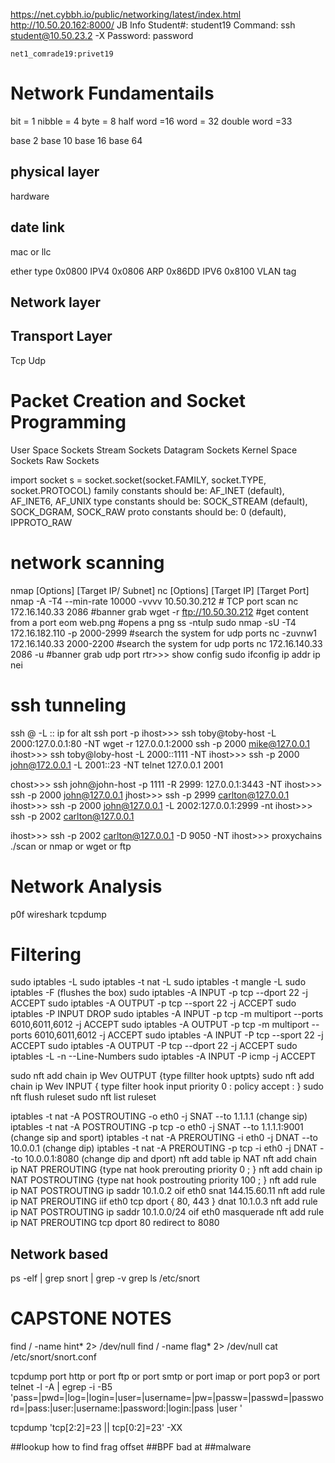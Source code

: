 https://net.cybbh.io/public/networking/latest/index.html
http://10.50.20.162:8000/
JB Info
    Student#: student19
    Command: ssh student@10.50.23.2 -X
    Password: password

    net1_comrade19:privet19
    
# Network Fundamentails
bit = 1
nibble = 4
byte = 8
half word =16
word = 32
double word =33

base 2
base 10
base 16
base 64

## physical layer
hardware

## date link
mac or llc

ether type
0x0800 IPV4
0x0806 ARP
0x86DD IPV6
0x8100 VLAN tag
## Network layer 

## Transport Layer
Tcp
Udp

# Packet Creation and Socket Programming
User Space Sockets
    Stream Sockets
    Datagram Sockets
Kernel Space Sockets
    Raw Sockets

import socket
  s = socket.socket(socket.FAMILY, socket.TYPE, socket.PROTOCOL)
family constants should be: AF_INET (default), AF_INET6, AF_UNIX
type constants should be: SOCK_STREAM (default), SOCK_DGRAM, SOCK_RAW
proto constants should be: 0 (default), IPPROTO_RAW

# network scanning
nmap [Options] [Target IP/ Subnet]
nc [Options] [Target IP] [Target Port]
nmap -A -T4 --min-rate 10000 -vvvv 10.50.30.212 # TCP port scan
nc 172.16.140.33 2086 #banner grab
wget -r ftp://10.50.30.212 #get content from a port 
eom web.png #opens a png
ss -ntulp
sudo nmap -sU -T4 172.16.182.110 -p 2000-2999 #search the system for udp ports
nc -zuvnw1 172.16.140.33 2000-2200 #search the system for udp ports
nc 172.16.140.33 2086 -u #banner grab udp port
rtr>>>  show config 
        sudo ifconfig 
        ip addr
        ip nei
# ssh tunneling
ssh <user>@<ip> -L <port>:<tgt ip>:<tgt port>
ip for alt ssh port -p 
ihost>>> ssh toby@toby-host -L 2000:127.0.0.1:80 -NT 
wget -r 127.0.0.1:2000
ssh -p 2000 mike@127.0.0.1
ihost>>> ssh toby@loby-host -L 2000:<john>:1111 -NT
ihost>>> ssh -p 2000 john@172.0.0.1 -L 2001:<carlton>:23 -NT
telnet 127.0.0.1 2001

chost>>> ssh john@john-host -p 1111 -R 2999: 127.0.0.1:3443 -NT
ihost>>> ssh -p 2000 john@127.0.0.1
jhost>>> ssh -p 2999 carlton@127.0.0.1
ihost>>> ssh -p 2000 john@127.0.0.1 -L 2002:127.0.0.1:2999 -nt
ihost>>> ssh -p 2002 carlton@127.0.0.1

ihost>>> ssh -p 2002 carlton@127.0.0.1 -D 9050 -NT
ihost>>> proxychains ./scan or nmap or wget or ftp


# Network Analysis
p0f
wireshark 
tcpdump

# Filtering 
sudo iptables -L
sudo iptables -t nat -L
sudo iptables -t mangle -L
sudo iptables -F (flushes the box)
sudo iptables -A INPUT -p tcp --dport 22 -j ACCEPT
sudo iptables -A OUTPUT -p tcp --sport 22 -j ACCEPT
sudo iptables -P INPUT DROP 
sudo iptables -A INPUT -p tcp -m multiport --ports 6010,6011,6012 -j ACCEPT
sudo iptables -A OUTPUT -p tcp -m multiport --ports 6010,6011,6012 -j ACCEPT
sudo iptables -A INPUT -P tcp --sport 22 -j ACCEPT
sudo iptables -A OUTPUT -P tcp --dport 22 -j ACCEPT
sudo iptables -L -n --Line-Numbers
sudo iptables -A INPUT -P icmp -j ACCEPT

sudo nft add chain ip Wev OUTPUT {type fillter hook uptpts}
sudo nft add chain ip Wev INPUT { type filter hook input priority 0 \: policy accept \: }
sudo nft flush ruleset
sudo nft list ruleset

iptables -t nat -A POSTROUTING -o eth0 -j SNAT --to 1.1.1.1 (change sip)
iptables -t nat -A POSTROUTING -p tcp -o eth0 -j SNAT --to 1.1.1.1:9001 (change sip and sport)
iptables -t nat -A PREROUTING -i eth0 -j DNAT --to 10.0.0.1 (change dip) 
iptables -t nat -A PREROUTING -p tcp -i eth0 -j DNAT --to 10.0.0.1:8080 (change dip and dport)
nft add table ip NAT
nft add chain ip NAT PREROUTING {type nat hook prerouting priority 0 \; }
nft add chain ip NAT POSTROUTING {type nat hook postrouting priority 100 \; }
nft add rule ip NAT POSTROUTING ip saddr 10.1.0.2 oif eth0 snat 144.15.60.11
nft add rule ip NAT PREROUTING iif eth0 tcp dport { 80, 443 } dnat 10.1.0.3
nft add rule ip NAT POSTROUTING ip saddr 10.1.0.0/24 oif eth0 masquerade
nft add rule ip NAT PREROUTING tcp dport 80 redirect to 8080


## Network based

ps -elf | grep snort | grep -v grep
ls /etc/snort





# CAPSTONE NOTES
find / -name hint* 2> /dev/null
find / -name flag* 2> /dev/null
cat /etc/snort/snort.conf

tcpdump port http or port ftp or port smtp or port imap or port pop3 or port telnet -l -A | egrep -i -B5 'pass=|pwd=|log=|login=|user=|username=|pw=|passw=|passwd=|password=|pass:|user:|username:|password:|login:|pass |user '

tcpdump 'tcp[2:2]=23 || tcp[0:2]=23' -XX

##lookup how to find frag offset
##BPF bad at
##malware





